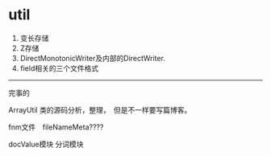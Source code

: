 







# util

1. 变长存储
2. Z存储
3. DirectMonotonicWriter及内部的DirectWriter.
4. field相关的三个文件格式

---

完事的

ArrayUtil 类的源码分析，整理，　但是不一样要写篇博客。

fnm文件　fileNameMeta????

docValue模块
分词模块